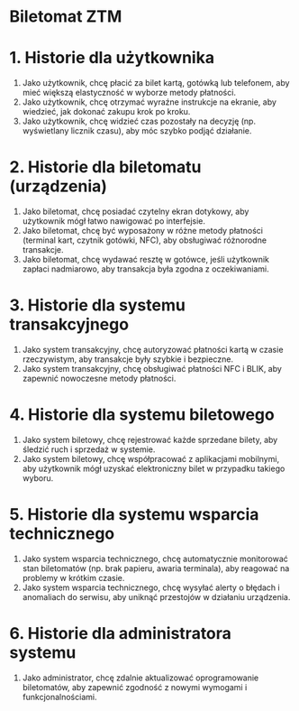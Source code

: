 # Biletomat ZTM
# 1. Historie dla użytkownika
1.	Jako użytkownik, chcę płacić za bilet kartą, gotówką lub telefonem, aby mieć większą elastyczność w wyborze metody płatności.
2.	Jako użytkownik, chcę otrzymać wyraźne instrukcje na ekranie, aby wiedzieć, jak dokonać zakupu krok po kroku.
3.	Jako użytkownik, chcę widzieć czas pozostały na decyzję (np. wyświetlany licznik czasu), aby móc szybko podjąć działanie.
# 2. Historie dla biletomatu (urządzenia)
1.	Jako biletomat, chcę posiadać czytelny ekran dotykowy, aby użytkownik mógł łatwo nawigować po interfejsie.
2.	Jako biletomat, chcę być wyposażony w różne metody płatności (terminal kart, czytnik gotówki, NFC), aby obsługiwać różnorodne transakcje.
3.	Jako biletomat, chcę wydawać resztę w gotówce, jeśli użytkownik zapłaci nadmiarowo, aby transakcja była zgodna z oczekiwaniami.
# 3. Historie dla systemu transakcyjnego
1.	Jako system transakcyjny, chcę autoryzować płatności kartą w czasie rzeczywistym, aby transakcje były szybkie i bezpieczne.
2.	Jako system transakcyjny, chcę obsługiwać płatności NFC i BLIK, aby zapewnić nowoczesne metody płatności.
# 4. Historie dla systemu biletowego
1.	Jako system biletowy, chcę rejestrować każde sprzedane bilety, aby śledzić ruch i sprzedaż w systemie.
2.	Jako system biletowy, chcę współpracować z aplikacjami mobilnymi, aby użytkownik mógł uzyskać elektroniczny bilet w przypadku takiego wyboru.
# 5. Historie dla systemu wsparcia technicznego
1.	Jako system wsparcia technicznego, chcę automatycznie monitorować stan biletomatów (np. brak papieru, awaria terminala), aby reagować na problemy w krótkim czasie.
2.	Jako system wsparcia technicznego, chcę wysyłać alerty o błędach i anomaliach do serwisu, aby uniknąć przestojów w działaniu urządzenia.
# 6. Historie dla administratora systemu
1.	Jako administrator, chcę zdalnie aktualizować oprogramowanie biletomatów, aby zapewnić zgodność z nowymi wymogami i funkcjonalnościami.

